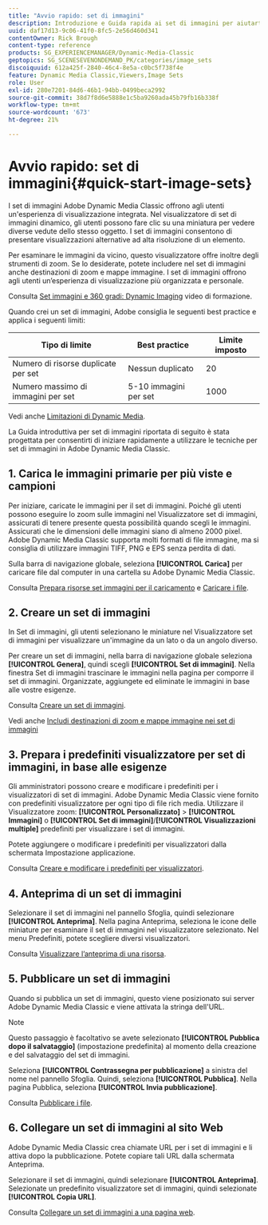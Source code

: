 ```yaml
---
title: "Avvio rapido: set di immagini"
description: Introduzione e Guida rapida ai set di immagini per aiutarti a iniziare rapidamente a utilizzare le tecniche per i set di immagini in Adobe Dynamic Media Classic.
uuid: daf17d13-9c06-41f0-8fc5-2e56d460d341
contentOwner: Rick Brough
content-type: reference
products: SG_EXPERIENCEMANAGER/Dynamic-Media-Classic
geptopics: SG_SCENESEVENONDEMAND_PK/categories/image_sets
discoiquuid: 612a425f-2840-46c4-8e5a-c0bc5f738f4e
feature: Dynamic Media Classic,Viewers,Image Sets
role: User
exl-id: 280e7201-84d6-46b1-94bb-0499beca2992
source-git-commit: 38d7f8d6e5888e1c5ba9260ada45b79fb16b338f
workflow-type: tm+mt
source-wordcount: '673'
ht-degree: 21%

---
```


# Avvio rapido: set di immagini{#quick-start-image-sets}

I set di immagini Adobe Dynamic Media Classic offrono agli utenti un&#39;esperienza di visualizzazione integrata. Nel visualizzatore di set di immagini dinamico, gli utenti possono fare clic su una miniatura per vedere diverse vedute dello stesso oggetto. I set di immagini consentono di presentare visualizzazioni alternative ad alta risoluzione di un elemento.

Per esaminare le immagini da vicino, questo visualizzatore offre inoltre degli strumenti di zoom. Se lo desiderate, potete includere nel set di immagini anche destinazioni di zoom e mappe immagine. I set di immagini offrono agli utenti un’esperienza di visualizzazione più organizzata e personale.

Consulta [Set immagini e 360 gradi: Dynamic Imaging](https://s7d5.scene7.com/s7viewers/html5/VideoViewer.html?videoserverurl=https://s7d5.scene7.com/is/content/&amp;emailurl=https://s7d5.scene7.com/s7/emailFriend&amp;serverUrl=https://s7d5.scene7.com/is/image/&amp;config=Scene7SharedAssets/Universal_HTML5_Video&amp;contenturl=https://s7d5.scene7.com/skins/&amp;asset=S7tutorials/556_Image%20&amp;%20Spin%20Sets_converted%20renamed_Dynamic%20Imaging-AVS) video di formazione.

Quando crei un set di immagini, Adobe consiglia le seguenti best practice e applica i seguenti limiti:

| Tipo di limite | Best practice | Limite imposto |
| --- | --- | --- |
| Numero di risorse duplicate per set | Nessun duplicato | 20 |
| Numero massimo di immagini per set | 5-10 immagini per set | 1000 |

Vedi anche [Limitazioni di Dynamic Media](/help/using/limitations.md).

La Guida introduttiva per set di immagini riportata di seguito è stata progettata per consentirti di iniziare rapidamente a utilizzare le tecniche per set di immagini in Adobe Dynamic Media Classic.

## 1. Carica le immagini primarie per più viste e campioni

Per iniziare, caricate le immagini per il set di immagini. Poiché gli utenti possono eseguire lo zoom sulle immagini nel Visualizzatore set di immagini, assicurati di tenere presente questa possibilità quando scegli le immagini. Assicurati che le dimensioni delle immagini siano di almeno 2000 pixel. Adobe Dynamic Media Classic supporta molti formati di file immagine, ma si consiglia di utilizzare immagini TIFF, PNG e EPS senza perdita di dati.

Sulla barra di navigazione globale, seleziona **[!UICONTROL Carica]** per caricare file dal computer in una cartella su Adobe Dynamic Media Classic.

Consulta [Prepara risorse set immagini per il caricamento](preparing-image-set-assets-upload.md#preparing-image-set-assets-for-upload) e [Caricare i file](uploading-files.md#uploading-your-files).

## 2. Creare un set di immagini

In Set di immagini, gli utenti selezionano le miniature nel Visualizzatore set di immagini per visualizzare un&#39;immagine da un lato o da un angolo diverso.

Per creare un set di immagini, nella barra di navigazione globale seleziona **[!UICONTROL Genera]**, quindi scegli **[!UICONTROL Set di immagini]**. Nella finestra Set di immagini trascinare le immagini nella pagina per comporre il set di immagini. Organizzate, aggiungete ed eliminate le immagini in base alle vostre esigenze.

Consulta [Creare un set di immagini](creating-image-set.md#creating-an-image-set).

Vedi anche [Includi destinazioni di zoom e mappe immagine nei set di immagini](/help/using/including-zoom-targets-image-maps-image-sets.md)

## 3. Prepara i predefiniti visualizzatore per set di immagini, in base alle esigenze

Gli amministratori possono creare e modificare i predefiniti per i visualizzatori di set di immagini. Adobe Dynamic Media Classic viene fornito con predefiniti visualizzatore per ogni tipo di file rich media. Utilizzare il Visualizzatore zoom: **[!UICONTROL Personalizzato]** > **[!UICONTROL Immagini]** o **[!UICONTROL Set di immagini]**/**[!UICONTROL Visualizzazioni multiple]** predefiniti per visualizzare i set di immagini.

Potete aggiungere o modificare i predefiniti per visualizzatori dalla schermata Impostazione applicazione.

Consulta [Creare e modificare i predefiniti per visualizzatori](application-setup.md#adding-and-editing-viewer-presets).

## 4. Anteprima di un set di immagini

Selezionare il set di immagini nel pannello Sfoglia, quindi selezionare **[!UICONTROL Anteprima]**. Nella pagina Anteprima, seleziona le icone delle miniature per esaminare il set di immagini nel visualizzatore selezionato. Nel menu Predefiniti, potete scegliere diversi visualizzatori.

Consulta [Visualizzare l’anteprima di una risorsa](previewing-asset.md#previewing-an-asset).

## 5. Pubblicare un set di immagini

Quando si pubblica un set di immagini, questo viene posizionato sui server Adobe Dynamic Media Classic e viene attivata la stringa dell&#39;URL.

>[!NOTE]
>
>Questo passaggio è facoltativo se avete selezionato **[!UICONTROL Pubblica dopo il salvataggio]** (impostazione predefinita) al momento della creazione e del salvataggio del set di immagini.

Seleziona **[!UICONTROL Contrassegna per pubblicazione]** a sinistra del nome nel pannello Sfoglia. Quindi, seleziona **[!UICONTROL Pubblica]**. Nella pagina Pubblica, seleziona **[!UICONTROL Invia pubblicazione]**.

Consulta [Pubblicare i file](publishing-files.md#publishing-files).

## 6. Collegare un set di immagini al sito Web

Adobe Dynamic Media Classic crea chiamate URL per i set di immagini e li attiva dopo la pubblicazione. Potete copiare tali URL dalla schermata Anteprima.

Selezionare il set di immagini, quindi selezionare **[!UICONTROL Anteprima]**. Selezionate un predefinito visualizzatore set di immagini, quindi selezionate **[!UICONTROL Copia URL]**.

Consulta [Collegare un set di immagini a una pagina web](linking-image-set-web-page.md#linking-an-image-set-to-a-web-page).

